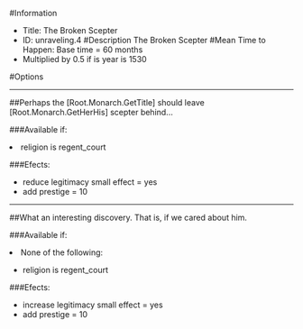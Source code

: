 #Information
 - Title: The Broken Scepter
 - ID: unraveling.4
#Description
The Broken Scepter
#Mean Time to Happen:
Base time = 60 months
 - Multiplied by 0.5 if is year is 1530

#Options

___
##Perhaps the [Root.Monarch.GetTitle] should leave [Root.Monarch.GetHerHis] scepter behind...

###Available if:
<li>religion is regent_court</li>

###Efects:<ul><li>reduce legitimacy small effect = yes</li><li>add prestige = 10</li></ul>

___
##What an interesting discovery. That is, if we cared about him.

###Available if:
<li>None of the following:</li><ul><li>religion is regent_court</li></ul>

###Efects:<ul><li>increase legitimacy small effect = yes</li><li>add prestige = 10</li></ul>
